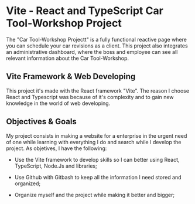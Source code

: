 # Vite - React and TypeScript Car Tool-Workshop Project

The "Car Tool-Workshop Projectt" is a fully functional reactive page where you can schedule your car revisions as a client. This project also integrates an administrative dashboard, where the boss and employee can see all relevant information about the Car Tool-Workshop.
## Vite Framework & Web Developing

This project it's made with the React framework "Vite". The reason I choose React and Typescript was because of it's complexity and to gain new knowledge in the world of web developing.

## Objectives & Goals

My project consists in making a website for a enterprise in the urgent need of one while learning with everything I do and search while I develop the project. As objetives, I have the following:

  - Use the Vite framework to develop skills so I can better using React, TypeScript, Node.Js and libraries;
  * Use Github with Gitbash to keep all the information I need stored and organized;
  + Organize myself and the project while making it better and bigger;
